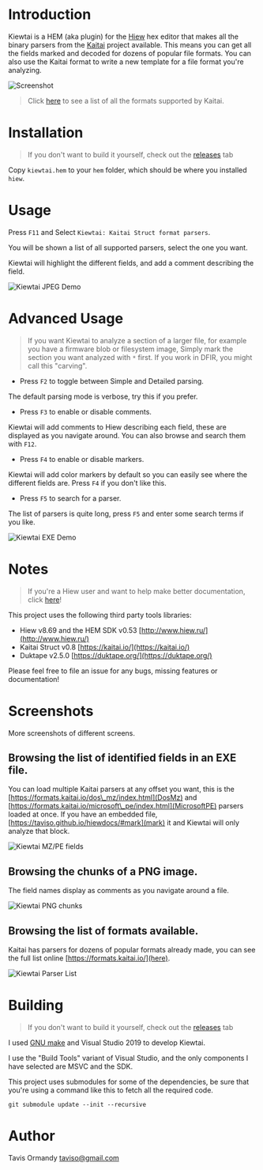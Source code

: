 # Introduction

Kiewtai is a HEM (aka plugin) for the [Hiew](http://www.hiew.ru/) hex editor
that makes all the binary parsers from the [Kaitai](https://kaitai.io/) project
available. This means you can get all the fields marked and decoded for dozens
of popular file formats. You can also use the Kaitai format to write a new
template for a file format you're analyzing.

![Screenshot](kiewtai.png)

> Click [here](https://formats.kaitai.io/) to see a list of all the formats
> supported by Kaitai.


# Installation

> If you don't want to build it yourself, check out the
> [releases](https://github.com/taviso/kiewtai/releases)  tab


Copy `kiewtai.hem` to your `hem` folder, which should be where you installed
`hiew`.

# Usage

Press `F11` and Select `Kiewtai: Kaitai Struct format parsers`.

You will be shown a list of all supported parsers, select the one you want.

Kiewtai will highlight the different fields, and add a comment describing the
field.

![Kiewtai JPEG Demo](kiewtai-jpg.gif)

# Advanced Usage

> If you want Kiewtai to analyze a section of a larger file, for example you
> have a firmware blob or filesystem image, Simply mark the section you want
> analyzed with `*` first. If you work in DFIR, you might call this "carving".

 - Press `F2` to toggle between Simple and Detailed parsing.

The default parsing mode is verbose, try this if you prefer.

 - Press `F3` to enable or disable comments.

Kiewtai will add comments to Hiew describing each field, these are displayed as
you navigate around. You can also browse and search them with `F12`.

- Press `F4` to enable or disable markers.

Kiewtai will add color markers by default so you can easily see where the
different fields are. Press `F4` if you don't like this.

- Press `F5` to search for a parser.

The list of parsers is quite long, press `F5` and enter some search terms if
you  like.

![Kiewtai EXE Demo](kiewtai-exe.gif)

# Notes

> If you're a Hiew user and want to help make better documentation, click 
> [here](https://github.com/taviso/hiewdocs)!

This project uses the following third party tools libraries:

- Hiew v8.69 and the HEM SDK v0.53 [http://www.hiew.ru/](http://www.hiew.ru/)
- Kaitai Struct  v0.8 [https://kaitai.io/](https://kaitai.io/)
- Duktape v2.5.0 [https://duktape.org/](https://duktape.org/)

Please feel free to file an issue for any bugs, missing features or documentation!

# Screenshots

More screenshots of different screens.

## Browsing the list of identified fields in an EXE file.

You can load multiple Kaitai parsers at any offset you want, this is the
[https://formats.kaitai.io/dos\_mz/index.html](DosMz) and
[https://formats.kaitai.io/microsoft\_pe/index.html](MicrosoftPE) parsers
loaded at once.  If you have an embedded file,
[https://taviso.github.io/hiewdocs/#mark](mark) it and Kiewtai will only
analyze that block.

![Kiewtai MZ/PE fields](doc/kiewtai-fields.png)

## Browsing the chunks of a PNG image.

The field names display as comments as you navigate around a file.

![Kiewtai PNG chunks](doc/kiewtai-png.png)

## Browsing the list of formats available.

Kaitai has parsers for dozens of popular formats already made, you can  see the
full list online [https://formats.kaitai.io/](here).

![Kiewtai Parser List](doc/kiewtai-formats.png)


# Building

> If you don't want to build it yourself, check out the
> [releases](https://github.com/taviso/kiewtai/releases)  tab

I used [GNU make](http://gnuwin32.sourceforge.net/packages/make.htm) and Visual
Studio 2019 to develop Kiewtai.

I use the "Build Tools" variant of Visual Studio, and the only components I
have selected are MSVC and the SDK.

This project uses submodules for some of the dependencies, be sure that you're
using a command like this to fetch all the required code.

```
git submodule update --init --recursive

```

# Author

Tavis Ormandy <taviso@gmail.com>
